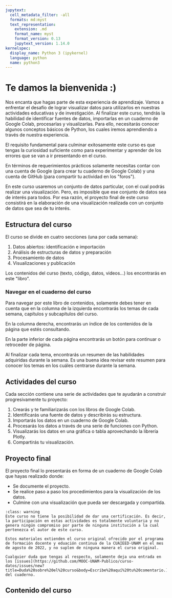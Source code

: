 ```yaml
---
jupytext:
  cell_metadata_filter: -all
  formats: md:myst
  text_representation:
    extension: .md
    format_name: myst
    format_version: 0.13
    jupytext_version: 1.14.0
kernelspec:
  display_name: Python 3 (ipykernel)
  language: python
  name: python3
---
```


# Te damos la bienvenida :)

Nos encanta que hagas parte de esta experiencia de aprendizaje. Vamos a enfrentar el desafío de lograr visualizar datos para utilizarlos en nuestras actividades educativas y de investigación. Al finalizar este curso, tendrás la habilidad de identificar fuentes de datos, importarlas en un cuaderno de Google Colab, procesarlas y visualizarlas. Para ello, necesitarás conocer algunos conceptos básicos de Python, los cuales iremos aprendiendo a través de nuestra experiencia.

El requisito fundamental para culminar exitosamente este curso es que tengas la curiosidad suficiente como para experimentar y aprender de los errores que se van a ir presentando en el curso.

En términos de requerimientos prácticos solamente necesitas contar con una cuenta de Google (para crear tu cuaderno de Google Colab) y una cuenta de GitHub (para compartir tu actividad en los "foros").

En este curso usaremos un conjunto de datos particular, con el cual podrás realizar una visualización. Pero, es imposible que ese conjunto de datos sea de interés para todos. Por esa razón, el proyecto final de este curso consistirá en la elaboración de una visualización realizada con un conjunto de datos que sea de tu interés.

## Estructura del curso

El curso se divide en cuatro secciones (una por cada semana):

1. Datos abiertos: identificación e importación
2. Análisis de estructuras de datos y preparación
3. Procesamiento de datos
4. Visualizaciones y publicación

Los contenidos del curso (texto, código, datos, videos...) los encontrarás en este "libro".

### Navegar en el cuaderno del curso

Para navegar por este libro de contenidos, solamente debes tener en cuenta que en la columna de la izquierda encontrarás los temas de cada semana, capítulos y subcapítulos del curso.

En la columna derecha, encontrarás un índice de los contenidos de la página que estés consultando.

En la parte inferior de cada página encontrarás un botón para continuar o retroceder de página.

Al finalizar cada tema, encontrarás un resumen de las habilidades adquiridas durante la semana. Es una buena idea revisar este resumen para conocer los temas en los cuáles centrarse durante la semana.

## Actividades del curso

Cada sección contiene una serie de actividades que te ayudarán a construir progresivamente tu proyecto:

1. Crearás y te familiarizarás con los libros de Google Colab.
2. Identificarás una fuente de datos y describirás su estructura.
3. Importarás los datos en un cuaderno de Google Colab.
4. Procesarás los datos a través de una serie de funciones con Python.
5. Visualizarás los datos en una gráfica o tabla aprovechando la librería Plotly.
6. Compartirás tu visualización.

## Proyecto final

El proyecto final lo presentarás en forma de un cuaderno de Google Colab que hayas realizado donde:

* Se documente el proyecto.
* Se realice paso a paso los procedimientos para la visualización de los datos.
* Culmine con una visualización que pueda ser descargada y compartida.

```{admonition} **Nota**
:class: warning
Este curso no tiene la posibilidad de dar una certificación. Es decir, la participación en estas actividades es totalmente voluntaria y no genera ningún compromiso por parte de ninguna institución a la cual pertenezca el autor de este curso.

Estos materiales extienden el curso original ofrecido por el programa de formación docente y eduación continua de la CUAIEED-UNAM en el mes de agosto de 2022, y no suplen de ninguna manera el curso original.

Cualquier duda que tengas al respecto, solamente deja una entrada en los [issues](https://github.com/MOOC-UNAM-Publico/curso-datos/issues/new?title=Duda%20sobre%20el%20curso&body=Escribe%20aquí%20tu%20comentario.) del cuaderno.
```

## Contenido del curso

```{tableofcontents}
```

